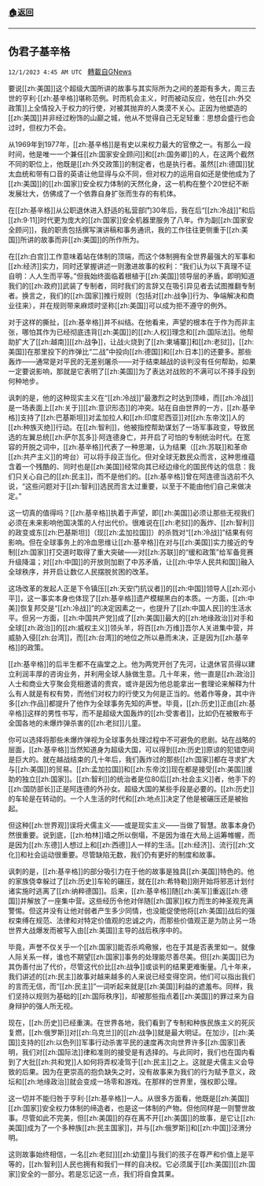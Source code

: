 ###  [:house:返回](README.md)
---


## 伪君子基辛格
`12/1/2023 4:45 AM UTC ` [轉載自GNews](https://gnews.org/articles/2058631)

要说[[zh:美国]]这个超级大国所讲的故事与其实际所为之间的差距有多大，周三去世的亨利·[[zh:基辛格]]堪称范例。时而机会主义，时而被动反应，他在[[zh:外交政策]]上全情投入于权力的行使，对被其抛弃的人类漠不关心。正因为他塑造的[[zh:美国]]并非经过粉饰的山巅之城，他从不觉得自己无足轻重：思想会盛行也会过时，但权力不会。

从1969年到1977年，[[zh:基辛格]]是有史以来权力最大的官僚之一。有那么一段时间，他是唯一一个兼任[[zh:国家安全顾问]]和[[zh:国务卿]]的人，在这两个截然不同的职位上，他既是[[zh:外交政策]]的制定者，也是执行者。虽然[[zh:德国]]犹太血统和带有口音的英语让他显得与众不同，但对权力的运用自如还是使他成为了[[zh:美国]]的[[zh:国家]]安全权力体制的天然化身，这一机构在整个20世纪不断发展壮大，仿佛成了一个依靠自身扩张而生存的有机体。

在[[zh:基辛格]]从公职退休进入舒适的私营部门30年后，我在后“[[zh:冷战]]”和后[[zh:9·11]]时代更为庞大的[[zh:国家]]安全机器里服务了八年。作为副[[zh:国家安全顾问]]，我的职责包括撰写演讲稿和事务通讯，我的工作往往更侧重于[[zh:美国]]所讲的故事而非[[zh:美国]]的所作所为。

在[[zh:白宫]]工作意味着站在体制的顶端，而这个体制拥有全世界最强大的军事和[[zh:经济]]实力，同时还掌握讲述一则激进故事的权利：“我们认为以下真理不证自明：人人生而平等。”但我始终面临着根植于[[zh:美国]]领导层的矛盾，即明知道我们的[[zh:政府]]武装了专制者，同时我们的言辞又在吸引异见者去试图推翻专制者。换言之，我们的[[zh:国家]]推行规则（包括对[[zh:战争]]行为、争端解决和商业往来），并在规则带来麻烦时坚称[[zh:美国]]可以成为拒不遵守的例外。

对于这样的撕扯，[[zh:基辛格]]并不纠结。在他看来，声望的根本在于作为而非主张，哪怕其作为已经彻底违背[[zh:美国]]的[[zh:人权]]理念和[[zh:国际法]]。他帮助扩大了[[zh:越南]][[zh:战争]]，让战火烧到了[[zh:柬埔寨]]和[[zh:老挝]]，[[zh:美国]]在那里投下的炸弹比“二战”中投向[[zh:德国]]和[[zh:日本]]的还要多。那些轰炸——通常是对平民的无差别屠杀——对于结束越战的谈判没有任何帮助，如果一定要说影响，那就是它表明了[[zh:美国]]为了表达对战败的不满可以不择手段到何种地步。

讽刺的是，他的这种现实主义在“[[zh:冷战]]”最激烈之时达到顶峰，而[[zh:冷战]]是一场表面上[[zh:关于]][[zh:意识形态]]的冲突。站在自由世界的一方，[[zh:基辛格]]支持了[[zh:巴基斯坦]]对孟加拉人和[[zh:印度尼西亚]]对[[zh:东帝汶]]人的[[zh:种族灭绝]]行动。在[[zh:智利]]，他被指控帮助谋划了一场军事政变，导致民选的左翼总统[[zh:萨尔瓦多]]·阿连德身亡，并开启了可怕的专制统治时代。在宽容的开脱之词中，[[zh:基辛格]]代表了一种思潮，认为结果（[[zh:苏联]]和革命[[zh:共产主义]]的垮台）可以将手段正当化。但对全球无数民众而言，这种思维蕴含着一个残酷的、同时也是[[zh:美国]]经常向其已经边缘化的国民传达的信息：我们只关心自己的[[zh:民主]]，而不是他们的。[[zh:基辛格]]曾在阿连德当选前不久说，“这些问题对于[[zh:智利]]选民而言太过重要，以至于不能由他们自己来做决定。”

这一切真的值得吗？[[zh:基辛格]]执着于声望，即[[zh:美国]]必须让那些无视我们必须在未来影响他国决策的人付出代价。很难说在[[zh:老挝]]的轰炸、[[zh:智利]]的政变或东[[zh:巴基斯坦]]（现[[zh:孟加拉国]]）的杀戮对“[[zh:冷战]]”结果有何影响。但在全球事务上的冷血思维让[[zh:基辛格]]在对与[[zh:美国]]实力接近的专制[[zh:国家]]打交道时取得了重大突破——对[[zh:苏联]]的“缓和政策”给军备竞赛升级降温；对[[zh:中国]]的开放则加剧了中苏矛盾，让[[zh:中华人民共和国]]融入全球秩序，并开启让数亿人民摆脱贫困的改革。

这场改革的发起人正是下令镇压[[zh:天安门抗议者]]的[[zh:中国]]领导人[[zh:邓小平]]，这一事实本身也体现了[[zh:基辛格]]遗产模糊黑白的本质。一方面，[[zh:中美]]恢复邦交是“[[zh:冷战]]”的决定因素之一，也提升了[[zh:中国人民]]的生活水平。但另一方面，[[zh:中国共产党]]成了[[zh:美国]]最大的[[zh:地缘政治]]对手和全球[[zh:政治]]的[[zh:威权主义]]领头羊，将百[[zh:万维]]吾尔人关进集中营，并威胁入侵[[zh:台湾]]，而[[zh:台湾]]的地位之所以悬而未决，正是因为[[zh:基辛格]]的政策。

[[zh:基辛格]]的后半生都不在庙堂之上。他为两党开创了先河，让退休官员得以建立利润丰厚的咨询业务，并利用全球人脉做生意。几十年来，他一直是[[zh:政治]]人士和商业大亨聚会竞相邀请的贵宾，或许是因为他总能拿出一套理论来解释为什么有人就是有权有势，而他们对权力的行使又为何是正当的。他着作等身，其中许多[[zh:作品]]都提升了他作为全球事务先知的声誉。毕竟，[[zh:历史]]正由[[zh:基辛格]]这样的男性书写，而不是超级大国轰炸的[[zh:受害者]]，比如仍在被散布于全国各地的未爆炸弹杀害的[[zh:老挝]]儿童。

你可以选择将那些未爆炸弹视为全球事务处理过程中不可避免的悲剧。站在战略的层面，[[zh:基辛格]]当然知道身为超级大国，可以得到[[zh:历史]]原谅的犯错空间是巨大的。就在越战结束的几十年后，我们轰炸过的那些[[zh:国家]]都在寻求扩大与[[zh:美国]]的贸易。[[zh:孟加拉国]]和[[zh:东帝汶]]现在都是接受[[zh:美国]]援助的独立[[zh:国家]]。[[zh:智利]]的统治者是位80后[[zh:社会主义]]者，他手下的[[zh:国防部长]]正是阿连德的外孙女。超级大国的某些手段是必要的。[[zh:历史]]的车轮是在转动的。一个人生活的时代和[[zh:地点]]决定了他是被碾压还是被抬起。

但这种[[zh:世界观]]误将犬儒主义——或是现实主义——当做了智慧。故事本身仍然很重要。说到底，[[zh:柏林]]墙之所以倒塌，不是因为谁在大局上运筹帷幄，而是因为[[zh:东德]]人想过上和[[zh:西德]]人一样的生活。[[zh:经济]]、流行[[zh:文化]]和社会运动很重要。尽管缺陷无数，我们仍有更好的制度和故事。

讽刺的是，[[zh:基辛格]]的部分吸引力在于他的故事是独具[[zh:美国]]特色的。他的家族侥幸躲过了[[zh:历史]]车轮的碾压，就在[[zh:希特勒]]刚开始将邪恶计划付诸实施时逃离了[[zh:纳粹德国]]。后来，[[zh:基辛格]]随[[zh:美军]]重返[[zh:德国]]并解放了一座集中营。这些经历令他对伴随[[zh:国家]]权力而生的神圣观充满警惕。但这并没有让他对弱者产生多少同情，也没能促使他将[[zh:美国]]战后的强权束缚在规范、法律和对特定价值观的忠诚之内，而那些价值观正是为防止另一场世界大战爆发而被写入由[[zh:美国]]主导的战后秩序中的。

毕竟，声誉不仅关乎一个[[zh:国家]]能否杀鸡儆猴，也在于其是否表里如一。就像人际关系一样，谁也不期望[[zh:国家]]事务的处理能尽善尽美。但[[zh:美国]]已为其伪善付出了代价，尽管这代价比[[zh:战争]]或谈判的结果更难衡量。几十年来，我们讲述的[[zh:民主]]故事对越来越多的人来说已经变得空洞，他们可以指出我们的言而无信，而“[[zh:民主]]”一词听起来就是[[zh:美国]]利益的遮羞布。同样，我们坚持以规则为基础的[[zh:国际秩序]]，却被那些指点着[[zh:美国]]的罪过来为自身辩护的强人所无视。

现在，[[zh:历史]]已经重演。在世界各地，我们看到了专制和种族民族主义的死灰复燃，[[zh:俄罗斯]]对[[zh:乌克兰]]的[[zh:战争]]就是最大明证。在加沙，[[zh:美国]]支持的[[zh:以色列]]军事行动杀害平民的速度再次向世界许多[[zh:国家]]表明，我们对[[zh:国际法]]律和准则的接受是有选择的。与此同时，我们也在国内看到了大批[[zh:共和党]]人如何将弄权凌驾于[[zh:民主]]之上。这就是犬儒主义会导致的后果。因为在更崇高的抱负缺失之时，没有故事来为我们的行为赋予意义，政坛和[[zh:地缘政治]]就会变成一场零和游戏。在那样的世界里，强权即公理。

这一切并不能归咎于亨利·[[zh:基辛格]]一人。从很多方面看，他既是[[zh:美国]][[zh:国家]]安全权力体制的缔造者，也是这一体制的产物。但他同样是一则警世故事。尽管如此不完美，但[[zh:美国]]的存在离不开[[zh:美国]]的故事，是它让[[zh:美国]]成为了一个多种族[[zh:民主国家]]，并与[[zh:俄罗斯]]和[[zh:中国]]泾渭分明。

这则故事始终相信，一名[[zh:老挝]][[zh:幼童]]与我们的孩子在尊严和价值上是平等的，[[zh:智利]]人民也拥有和我们一样的自决权。它必须属于[[zh:美国]][[zh:国家]]安全的一部分。若是忘记这一点，我们将自食其果。
